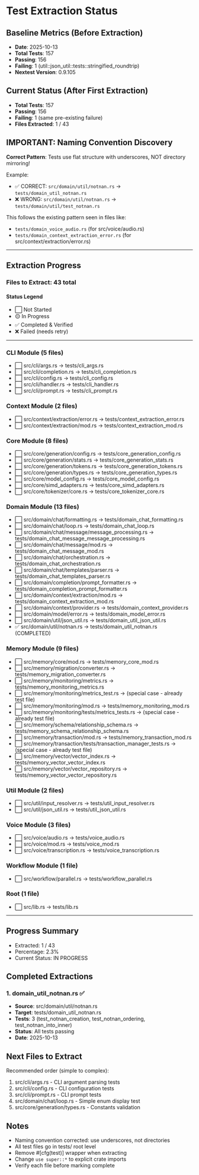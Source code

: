 # Test Extraction Status

## Baseline Metrics (Before Extraction)
- **Date**: 2025-10-13
- **Total Tests**: 157
- **Passing**: 156
- **Failing**: 1 (util::json_util::tests::stringified_roundtrip)
- **Nextest Version**: 0.9.105

## Current Status (After First Extraction)
- **Total Tests**: 157
- **Passing**: 156
- **Failing**: 1 (same pre-existing failure)
- **Files Extracted**: 1 / 43

## IMPORTANT: Naming Convention Discovery

**Correct Pattern**: Tests use flat structure with underscores, NOT directory mirroring!

Example:
- ✅ CORRECT: `src/domain/util/notnan.rs` → `tests/domain_util_notnan.rs`
- ❌ WRONG: `src/domain/util/notnan.rs` → `tests/domain/util/test_notnan.rs`

This follows the existing pattern seen in files like:
- `tests/domain_voice_audio.rs` (for src/voice/audio.rs)
- `tests/domain_context_extraction_error.rs` (for src/context/extraction/error.rs)

---

## Extraction Progress

### Files to Extract: 43 total

#### Status Legend
- ⬜ Not Started
- 🟡 In Progress  
- ✅ Completed & Verified
- ❌ Failed (needs retry)

---

### CLI Module (5 files)
- ⬜ src/cli/args.rs → tests/cli_args.rs
- ⬜ src/cli/completion.rs → tests/cli_completion.rs
- ⬜ src/cli/config.rs → tests/cli_config.rs
- ⬜ src/cli/handler.rs → tests/cli_handler.rs
- ⬜ src/cli/prompt.rs → tests/cli_prompt.rs

### Context Module (2 files)
- ⬜ src/context/extraction/error.rs → tests/context_extraction_error.rs
- ⬜ src/context/extraction/mod.rs → tests/context_extraction_mod.rs

### Core Module (8 files)
- ⬜ src/core/generation/config.rs → tests/core_generation_config.rs
- ⬜ src/core/generation/stats.rs → tests/core_generation_stats.rs
- ⬜ src/core/generation/tokens.rs → tests/core_generation_tokens.rs
- ⬜ src/core/generation/types.rs → tests/core_generation_types.rs
- ⬜ src/core/model_config.rs → tests/core_model_config.rs
- ⬜ src/core/simd_adapters.rs → tests/core_simd_adapters.rs
- ⬜ src/core/tokenizer/core.rs → tests/core_tokenizer_core.rs

### Domain Module (13 files)
- ⬜ src/domain/chat/formatting.rs → tests/domain_chat_formatting.rs
- ⬜ src/domain/chat/loop.rs → tests/domain_chat_loop.rs
- ⬜ src/domain/chat/message/message_processing.rs → tests/domain_chat_message_message_processing.rs
- ⬜ src/domain/chat/message/mod.rs → tests/domain_chat_message_mod.rs
- ⬜ src/domain/chat/orchestration.rs → tests/domain_chat_orchestration.rs
- ⬜ src/domain/chat/templates/parser.rs → tests/domain_chat_templates_parser.rs
- ⬜ src/domain/completion/prompt_formatter.rs → tests/domain_completion_prompt_formatter.rs
- ⬜ src/domain/context/extraction/mod.rs → tests/domain_context_extraction_mod.rs
- ⬜ src/domain/context/provider.rs → tests/domain_context_provider.rs
- ⬜ src/domain/model/error.rs → tests/domain_model_error.rs
- ⬜ src/domain/util/json_util.rs → tests/domain_util_json_util.rs
- ✅ src/domain/util/notnan.rs → tests/domain_util_notnan.rs (COMPLETED)

### Memory Module (9 files)
- ⬜ src/memory/core/mod.rs → tests/memory_core_mod.rs
- ⬜ src/memory/migration/converter.rs → tests/memory_migration_converter.rs
- ⬜ src/memory/monitoring/metrics.rs → tests/memory_monitoring_metrics.rs
- ⬜ src/memory/monitoring/metrics_test.rs → (special case - already test file)
- ⬜ src/memory/monitoring/mod.rs → tests/memory_monitoring_mod.rs
- ⬜ src/memory/monitoring/tests/metrics_tests.rs → (special case - already test file)
- ⬜ src/memory/schema/relationship_schema.rs → tests/memory_schema_relationship_schema.rs
- ⬜ src/memory/transaction/mod.rs → tests/memory_transaction_mod.rs
- ⬜ src/memory/transaction/tests/transaction_manager_tests.rs → (special case - already test file)
- ⬜ src/memory/vector/vector_index.rs → tests/memory_vector_vector_index.rs
- ⬜ src/memory/vector/vector_repository.rs → tests/memory_vector_vector_repository.rs

### Util Module (2 files)
- ⬜ src/util/input_resolver.rs → tests/util_input_resolver.rs
- ⬜ src/util/json_util.rs → tests/util_json_util.rs

### Voice Module (3 files)
- ⬜ src/voice/audio.rs → tests/voice_audio.rs
- ⬜ src/voice/mod.rs → tests/voice_mod.rs
- ⬜ src/voice/transcription.rs → tests/voice_transcription.rs

### Workflow Module (1 file)
- ⬜ src/workflow/parallel.rs → tests/workflow_parallel.rs

### Root (1 file)
- ⬜ src/lib.rs → tests/lib.rs

---

## Progress Summary
- Extracted: 1 / 43
- Percentage: 2.3%
- Current Status: IN PROGRESS

## Completed Extractions

### 1. domain_util_notnan.rs ✅
- **Source**: src/domain/util/notnan.rs
- **Target**: tests/domain_util_notnan.rs
- **Tests**: 3 (test_notnan_creation, test_notnan_ordering, test_notnan_into_inner)
- **Status**: All tests passing
- **Date**: 2025-10-13

## Next Files to Extract

Recommended order (simple to complex):
1. src/cli/args.rs - CLI argument parsing tests
2. src/cli/config.rs - CLI configuration tests
3. src/cli/prompt.rs - CLI prompt tests
4. src/domain/chat/loop.rs - Simple enum display test
5. src/core/generation/types.rs - Constants validation

## Notes
- Naming convention corrected: use underscores, not directories
- All test files go in tests/ root level
- Remove #[cfg(test)] wrapper when extracting
- Change `use super::*` to explicit crate imports
- Verify each file before marking complete
